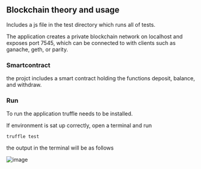 ## Blockchain theory and usage

Includes a js file in the test directory which runs all of tests.

The application creates a private blockchain network on localhost and exposes port 7545, which can be connected to with clients such as ganache, geth, or parity.

### Smartcontract

the projct includes a smart contract holding the functions deposit, balance, and withdraw.

### Run
To run the application truffle needs to be installed. 

If environment is sat up correctly, open a terminal and run 

```
truffle test
```

the output in the terminal will be as follows


![image](https://user-images.githubusercontent.com/32191711/199514597-87a2f3b9-81f9-45f4-b526-3240dcc6e03c.png)

